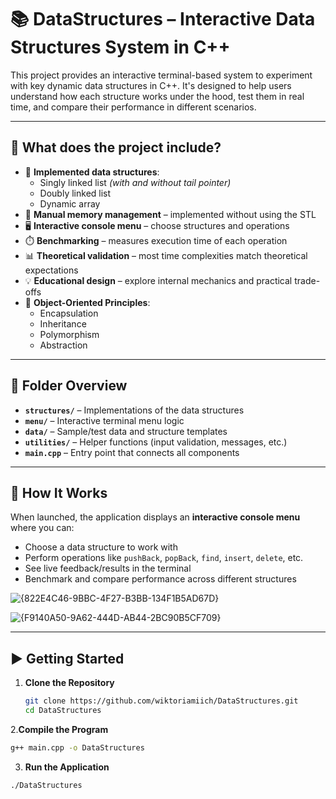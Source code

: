 # 📚 DataStructures – Interactive Data Structures System in C++

This project provides an interactive terminal-based system to experiment with key dynamic data structures in C++. It's designed to help users understand how each structure works under the hood, test them in real time, and compare their performance in different scenarios.

---

## 🧩 What does the project include?

- 🧱 **Implemented data structures**:
  - Singly linked list *(with and without tail pointer)*
  - Doubly linked list
  - Dynamic array
- 🧠 **Manual memory management** – implemented without using the STL
- 🖥️ **Interactive console menu** – choose structures and operations
- ⏱️ **Benchmarking** – measures execution time of each operation
- 📊 **Theoretical validation** – most time complexities match theoretical expectations
- 💡 **Educational design** – explore internal mechanics and practical trade-offs
- 🧰 **Object-Oriented Principles**:
  - Encapsulation
  - Inheritance
  - Polymorphism
  - Abstraction

---

## 📂 Folder Overview

- **`structures/`** – Implementations of the data structures
- **`menu/`** – Interactive terminal menu logic
- **`data/`** – Sample/test data and structure templates
- **`utilities/`** – Helper functions (input validation, messages, etc.)
- **`main.cpp`** – Entry point that connects all components

---

## 🧪 How It Works

When launched, the application displays an **interactive console menu** where you can:

- Choose a data structure to work with
- Perform operations like `pushBack`, `popBack`, `find`, `insert`, `delete`, etc.
- See live feedback/results in the terminal
- Benchmark and compare performance across different structures

![{822E4C46-9BBC-4F27-B3BB-134F1B5AD67D}](https://github.com/user-attachments/assets/f229368b-b463-4746-99b8-74e0cebe74d4)

![{F9140A50-9A62-444D-AB44-2BC90B5CF709}](https://github.com/user-attachments/assets/fccb3937-b6b9-42d7-80ac-e0f53f3eb19a)


---

## ▶️ Getting Started

1. **Clone the Repository**

   ```bash
   git clone https://github.com/wiktoriamiich/DataStructures.git
   cd DataStructures

2.**Compile the Program**

```bash
g++ main.cpp -o DataStructures
```

3. **Run the Application**

```bash
./DataStructures
```


